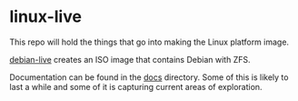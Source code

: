# linux-live

This repo will hold the things that go into making the Linux platform image.

[debian-live](tools/debian-live) creates an ISO image that contains Debian with
ZFS.

Documentation can be found in the [docs](docs) directory.  Some of this is likely
to last a while and some of it is capturing current areas of exploration.
